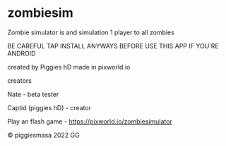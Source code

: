 # zombiesim
Zombie simulator is and simulation 1 player to all zombies

BE CAREFUL TAP INSTALL ANYWAYS BEFORE USE THIS APP IF YOU'RE ANDROID

created by Piggies hD made in pixworld.io


creators



Nate - beta tester

Captid (piggies hD) - creator

Play an flash game - https://pixworld.io/zombiesimulator

© piggiesmasa 2022 GG
